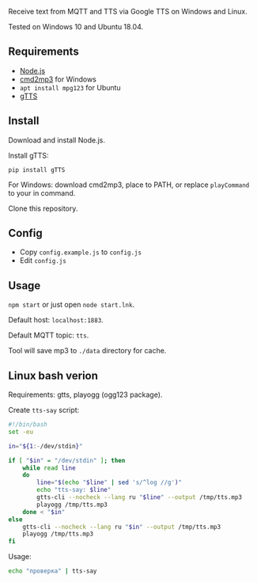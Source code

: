 Receive text from MQTT and TTS via Google TTS on Windows and Linux.

Tested on Windows 10 and Ubuntu 18.04.

## Requirements
- [Node.js](https://nodejs.org/en/)
- [cmd2mp3](https://github.com/jimlawless/cmdmp3) for Windows
- `apt install mpg123` for Ubuntu
- [gTTS](https://github.com/pndurette/gTTS)

## Install
Download and install Node.js.

Install gTTS:
```
pip install gTTS
```

For Windows: download cmd2mp3, place to PATH, or replace `playCommand` to your in command.

Clone this repository.

## Config
- Copy `config.example.js` to `config.js`
- Edit `config.js`

## Usage
`npm start` or just open `node start.lnk`.

Default host: `localhost:1883`.

Default MQTT topic: `tts`.

Tool will save mp3 to `./data` directory for cache.

## Linux bash verion
Requirements: gtts, playogg (ogg123 package).

Create `tts-say` script:

``` bash
#!/bin/bash
set -eu

in="${1:-/dev/stdin}"

if [ "$in" = "/dev/stdin" ]; then
	while read line
	do
		line="$(echo "$line" | sed 's/^log //g')"
		echo "tts-say: $line"
		gtts-cli --nocheck --lang ru "$line" --output /tmp/tts.mp3
		playogg /tmp/tts.mp3
	done < "$in"
else
	gtts-cli --nocheck --lang ru "$in" --output /tmp/tts.mp3
	playogg /tmp/tts.mp3
fi
```

Usage:
``` bash
echo "проверка" | tts-say
```
